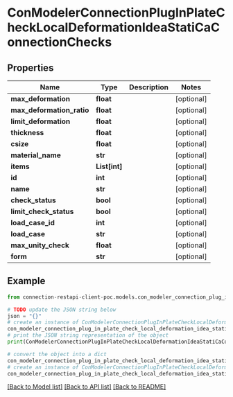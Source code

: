 # ConModelerConnectionPlugInPlateCheckLocalDeformationIdeaStatiCaConnectionChecks


## Properties

Name | Type | Description | Notes
------------ | ------------- | ------------- | -------------
**max_deformation** | **float** |  | [optional] 
**max_deformation_ratio** | **float** |  | [optional] 
**limit_deformation** | **float** |  | [optional] 
**thickness** | **float** |  | [optional] 
**csize** | **float** |  | [optional] 
**material_name** | **str** |  | [optional] 
**items** | **List[int]** |  | [optional] 
**id** | **int** |  | [optional] 
**name** | **str** |  | [optional] 
**check_status** | **bool** |  | [optional] 
**limit_check_status** | **bool** |  | [optional] 
**load_case_id** | **int** |  | [optional] 
**load_case** | **str** |  | [optional] 
**max_unity_check** | **float** |  | [optional] 
**form** | **str** |  | [optional] 

## Example

```python
from connection-restapi-client-poc.models.con_modeler_connection_plug_in_plate_check_local_deformation_idea_stati_ca_connection_checks import ConModelerConnectionPlugInPlateCheckLocalDeformationIdeaStatiCaConnectionChecks

# TODO update the JSON string below
json = "{}"
# create an instance of ConModelerConnectionPlugInPlateCheckLocalDeformationIdeaStatiCaConnectionChecks from a JSON string
con_modeler_connection_plug_in_plate_check_local_deformation_idea_stati_ca_connection_checks_instance = ConModelerConnectionPlugInPlateCheckLocalDeformationIdeaStatiCaConnectionChecks.from_json(json)
# print the JSON string representation of the object
print(ConModelerConnectionPlugInPlateCheckLocalDeformationIdeaStatiCaConnectionChecks.to_json())

# convert the object into a dict
con_modeler_connection_plug_in_plate_check_local_deformation_idea_stati_ca_connection_checks_dict = con_modeler_connection_plug_in_plate_check_local_deformation_idea_stati_ca_connection_checks_instance.to_dict()
# create an instance of ConModelerConnectionPlugInPlateCheckLocalDeformationIdeaStatiCaConnectionChecks from a dict
con_modeler_connection_plug_in_plate_check_local_deformation_idea_stati_ca_connection_checks_from_dict = ConModelerConnectionPlugInPlateCheckLocalDeformationIdeaStatiCaConnectionChecks.from_dict(con_modeler_connection_plug_in_plate_check_local_deformation_idea_stati_ca_connection_checks_dict)
```
[[Back to Model list]](../README.md#documentation-for-models) [[Back to API list]](../README.md#documentation-for-api-endpoints) [[Back to README]](../README.md)



